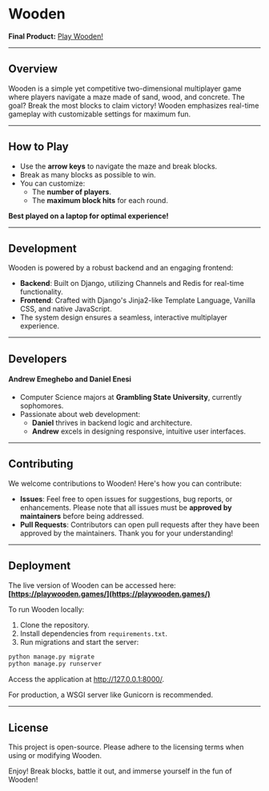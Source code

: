 # Wooden

**Final Product:** [Play Wooden!](https://playwooden.games/)

---

## Overview
Wooden is a simple yet competitive two-dimensional multiplayer game where players navigate a maze made of sand, wood, and concrete. The goal? Break the most blocks to claim victory! Wooden emphasizes real-time gameplay with customizable settings for maximum fun.

---

## How to Play
- Use the **arrow keys** to navigate the maze and break blocks.
- Break as many blocks as possible to win.
- You can customize:
    - The **number of players**.
    - The **maximum block hits** for each round.

**Best played on a laptop for optimal experience!**

---

## Development
Wooden is powered by a robust backend and an engaging frontend:
- **Backend**: Built on Django, utilizing Channels and Redis for real-time functionality.
- **Frontend**: Crafted with Django's Jinja2-like Template Language, Vanilla CSS, and native JavaScript.
- The system design ensures a seamless, interactive multiplayer experience.

---

## Developers

#### **Andrew Emeghebo** and **Daniel Enesi**
- Computer Science majors at **Grambling State University**, currently sophomores.
- Passionate about web development:
    - **Daniel** thrives in backend logic and architecture.
    - **Andrew** excels in designing responsive, intuitive user interfaces.

---

## Contributing
We welcome contributions to Wooden! Here's how you can contribute:
- **Issues**: Feel free to open issues for suggestions, bug reports, or enhancements. Please note that all issues must be **approved by maintainers** before being addressed.
- **Pull Requests**: Contributors can open pull requests after they have been approved by the maintainers. Thank you for your understanding!

---

## Deployment
The live version of Wooden can be accessed here: **[https://playwooden.games/](https://playwooden.games/)**

To run Wooden locally:
1. Clone the repository.
2. Install dependencies from `requirements.txt`.
3. Run migrations and start the server:

```bash
python manage.py migrate
python manage.py runserver
```

Access the application at http://127.0.0.1:8000/.

For production, a WSGI server like Gunicorn is recommended.

---

## License
This project is open-source. Please adhere to the licensing terms when using or modifying Wooden.

Enjoy!
Break blocks, battle it out, and immerse yourself in the fun of Wooden!